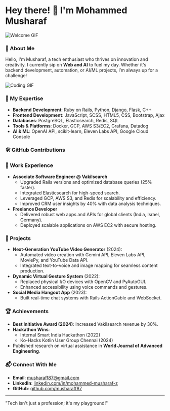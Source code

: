 # Hey there! 👋 I'm Mohammed Musharaf

![Welcome GIF](https://media.giphy.com/media/hvRJCLFzcasrR4ia7z/giphy.gif)

### 🚀 About Me
Hello, I'm Musharaf, a tech enthusiast who thrives on innovation and creativity. I currently sip on **Web and AI** to fuel my day. Whether it's backend development, automation, or AI/ML projects, I’m always up for a challenge!

![Coding GIF](https://media.giphy.com/media/qgQUggAC3Pfv687qPC/giphy.gif)

### 🌟 My Expertise
- **Backend Development**: Ruby on Rails, Python, Django, Flask, C++
- **Frontend Development**: JavaScript, SCSS, HTML5, CSS, Bootstrap, Ajax
- **Databases**: PostgreSQL, Elasticsearch, Redis, SQL
- **Tools & Platforms**: Docker, GCP, AWS S3/EC2, Grafana, Datadog
- **AI & ML**: OpenAI API, scikit-learn, Eleven Labs API, Google Cloud Console


### 🛠️ GitHub Contributions

### 💼 Work Experience
- **Associate Software Engineer @ Vakilsearch**
  - Upgraded Rails versions and optimized database queries (25% faster).
  - Integrated Elasticsearch for high-speed search.
  - Leveraged GCP, AWS S3, and Redis for scalability and efficiency.
  - Improved CRM user insights by 40% with data analysis techniques.
- **Freelance Developer**
  - Delivered robust web apps and APIs for global clients (India, Israel, Germany).
  - Deployed scalable applications on AWS EC2 with secure hosting.

### 🎨 Projects
- **Next-Generation YouTube Video Generator** (2024):
  - Automated video creation with Gemini API, Eleven Labs API, MoviePy, and YouTube Data API.
  - Integrated text-to-voice and image mapping for seamless content production.
- **Dynamic Virtual Gesture System** (2022):
  - Replaced physical I/O devices with OpenCV and PyAutoGUI.
  - Enhanced accessibility using voice commands and gestures.
- **Social Media Hangout App** (2023):
  - Built real-time chat systems with Rails ActionCable and WebSocket.


### 🏆 Achievements
- **Best Initiative Award (2024)**: Increased Vakilsearch revenue by 30%.
- **Hackathon Wins**: 
  - Internal Smart India Hackathon (2022)
  - Ko-Hacks Kotlin User Group Chennai (2024)
- Published research on virtual assistance in **World Journal of Advanced Engineering**.

### 📬 Connect With Me
- **Email**: [musharaff87@gmail.com](mailto:musharaff87@gmail.com)
- **LinkedIn**: [linkedin.com/in/mohammed-musharaf-z](https://www.linkedin.com/in/mohammed-musharaf-z/)
- **GitHub**: [github.com/musharaff87](https://github.com/musharaff87)

---

"Tech isn't just a profession; it's my playground!"  

